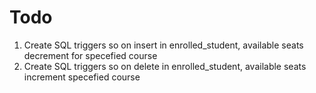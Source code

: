# Todo

1. Create SQL triggers so on insert in enrolled_student, available seats decrement for specefied course
2. Create SQL triggers so on delete in enrolled_student, available seats increment specefied course


